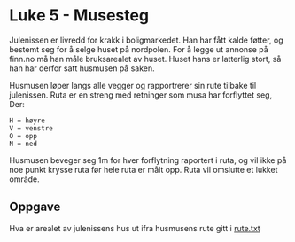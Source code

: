 # Luke 5 - Musesteg
Julenissen er livredd for krakk i boligmarkedet. Han har fått kalde føtter, og bestemt seg for å selge huset på nordpolen. For å legge ut annonse på finn.no må han måle bruksarealet av huset. Huset hans er latterlig stort, så han har derfor satt husmusen på saken.

Husmusen løper langs alle vegger og rapportrerer sin rute tilbake til julenissen. Ruta er en streng med retninger som musa har forflyttet seg, Der:

    H = høyre
    V = venstre
    O = opp
    N = ned

Husmusen beveger seg 1m for hver forflytning raportert i ruta, og vil ikke på noe punkt krysse ruta før hele ruta er målt opp. Ruta vil omslutte et lukket område.

## Oppgave
Hva er arealet av julenissens hus ut ifra husmusens rute gitt i [rute.txt](https://julekalender-backend.knowit.no/challenges/5/attachments/rute.txt?)